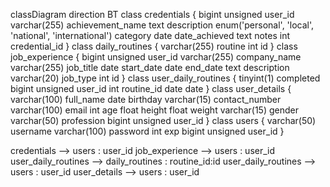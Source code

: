 classDiagram
direction BT
class credentials {
   bigint unsigned user_id
   varchar(255) achievement_name
   text description
   enum('personal', 'local', 'national', 'international') category
   date date_achieved
   text notes
   int credential_id
}
class daily_routines {
   varchar(255) routine
   int id
}
class job_experience {
   bigint unsigned user_id
   varchar(255) company_name
   varchar(255) job_title
   date start_date
   date end_date
   text description
   varchar(20) job_type
   int id
}
class user_daily_routines {
   tinyint(1) completed
   bigint unsigned user_id
   int routine_id
   date date
}
class user_details {
   varchar(100) full_name
   date birthday
   varchar(15) contact_number
   varchar(100) email
   int age
   float height
   float weight
   varchar(15) gender
   varchar(50) profession
   bigint unsigned user_id
}
class users {
   varchar(50) username
   varchar(100) password
   int exp
   bigint unsigned user_id
}

credentials  -->  users : user_id
job_experience  -->  users : user_id
user_daily_routines  -->  daily_routines : routine_id:id
user_daily_routines  -->  users : user_id
user_details  -->  users : user_id
